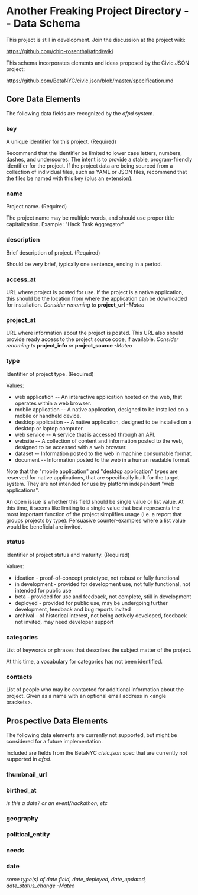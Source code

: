 # Another Freaking Project Directory -- Data Schema

This project is still in development. Join the discussion at the project wiki:

https://github.com/chip-rosenthal/afpd/wiki

This schema incorporates elements and ideas
proposed by the Civic.JSON project:

https://github.com/BetaNYC/civic.json/blob/master/specification.md

## Core Data Elements

The following data fields are recognized by the _afpd_ system.

### key

A unique identifier for this project. (Required)

Recommend that the identifier be limited to lower case letters,
numbers, dashes, and underscores. The intent is to provide a stable,
program-friendly identifier for the project.  If the project data are
being sourced from a collection of individual files, such as YAML or
JSON files, recommend that the files be named with this key (plus an
extension).


### name

Project name. (Required)

The project name may be multiple words, and should use proper title
capitalization. Example: "Hack Task Aggregator"


### description

Brief description of project. (Required)

Should be very brief, typically one sentence, ending in a period.


### access_at

URL where project is posted for use. If the project is a native application,
this should be the location from where the application can be downloaded
for installation. *Consider renaming to* **project_url** *-Mateo*


### project_at

URL where information about the project is posted. This URL also should
provide ready access to the project source code, if available. 
*Consider renaming to* **project_info** *or* **project_source** *-Mateo*


### type

Identifier of project type. (Required)

Values:
* web application -- An interactive application hosted on the web,
  that operates within a web browser.
* mobile application -- A native application, designed to be installed on
  a mobile or handheld device.
* desktop application -- A native application, designed to be installed on
  a desktop or laptop computer.
* web service -- A service that is accessed through an API.
* website -- A collection of content and information posted to the web,
  designed to be accessed with a web browser.
* dataset -- Information posted to the web in machine consumable format.
* document -- Information posted to the web in a human readable format.

Note that the "mobile application" and "desktop application" types are
reserved for native applications, that are specifically built for the
target system. They are not intended for use by platform independent
"web applications".

An open issue is whether this field should be single value or list value.
At this time, it seems like limiting to a single value that best represents
the most important function of the project simplifies usage (i.e. a report
that groups projects by type). Persuasive counter-examples where a list
value would be beneficial are invited.


### status

Identifier of project status and maturity. (Required)

Values:
* ideation - proof-of-concept prototype, not robust or fully functional
* in development - provided for development use, not fully functional,
  not intended for public use
* beta - provided for use and feedback, not complete, still in development
* deployed - provided for public use, may be undergoing further
  development, feedback and bug reports invited
* archival - of historical interest, not being actively developed,
  feedback not invited, may need developer support


### categories

List of keywords or phrases that describes the subject matter of the project.

At this time, a vocabulary for categories has not been identified.


### contacts

List of people who may be contacted for additional information about
the project. Given as a name with an optional email address in &lt;angle
brackets&gt;.


## Prospective Data Elements

The following data elements are currently not supported, but might be
considered for a future implementation.

Included are fields from the BetaNYC _civic.json_ spec that are currently
not supported in _afpd_.

### thumbnail_url

### birthed_at

  *is this a date? or an event/hackathon, etc*

### geography

### political_entity

### needs

### date

  *some type(s) of date field, date_deployed, date_updated, date_status_change -Mateo*
